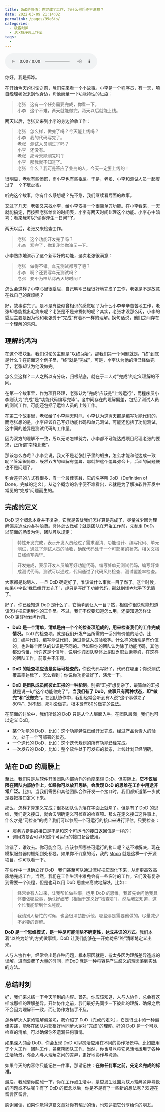 ```yaml
---
title: DoD的价值：你完成了工作，为什么他们还不满意？
date: 2022-03-09 21:14:02
permalink: /pages/99e6fb/
categories:
  - 极客时间
  - 10x程序员工作法
tags:
  - 
---
```

<audio title="03.DoD的价值：你完成了工作，为什么他们还不满意？" src="https://static001.geekbang.org/resource/audio/4f/37/4fb55ea506e2b998452f2b1608415737.mp3" controls="controls"></audio> 
<p>你好，我是郑晔。</p><p>在开始今天的讨论之前，我们先来看一个小故事。小李是一个程序员，有一天，项目经理老张来到他身边，和他商量一个功能特性的进度：</p><blockquote>
<p><span class="reference">老张：这有一个任务需要完成，你看一下。</span><br>
<span class="reference">小李：这个不难，两天就能做完，两天以后就能上线。</span></p>
</blockquote><p>两天以后，老张又来到小李的身边验收工作：</p><blockquote>
<p><span class="reference">老张：怎么样，做完了吗？今天能上线吗？</span><br>
<span class="reference">小李：我的代码写完了。</span><br>
<span class="reference">老张：测试人员测过了吗？</span><br>
<span class="reference">小李：还没有。</span><br>
<span class="reference">老张：那今天能测完吗？</span><br>
<span class="reference">小李：那我就不知道了。</span><br>
<span class="reference">老张：什么？我可是答应了业务的人，今天一定要上线的！</span></p>
</blockquote><p>很明显，老张有些愤怒，而小李也有些委屈。于是，老张、小李和测试人员一起度过了一个不眠之夜。</p><p>听完这个故事，你有什么感想呢？先不急，我们继续看后面的故事。</p><p>又过了几天，老张又来找小李，给小李安排一个很简单的功能。在小李看来，一天就能搞定，而按照老张给出的时间表，小李有两天时间处理这个功能。小李心中暗喜：看来我可以“偷得浮生一日闲”了。</p><p>两天以后，老张又来检查工作。</p><blockquote>
<p><span class="reference">老张：这个功能开发完了吗？</span><br>
<span class="reference">小李：写完了，你看我给你演示一下。</span></p>
</blockquote><p>小李熟练地演示了这个新写好的功能，这次老张很满意：</p><blockquote>
<p><span class="reference">老张：做得不错。单元测试都写了吧？</span><br>
<span class="reference"> 小李：啊？还要写单元测试吗？</span><br>
<span class="reference">老张：要不为啥给你两天的时间？</span></p>
</blockquote><!-- [[[read_end]]] --><p>怎么会这样？小李心里很委屈，自己明明已经很好地完成了工作，老张是不是故意在找自己的麻烦呢？</p><p>好，故事讲完了。是不是有些似曾相识的感觉呢？为什么小李辛辛苦苦地工作，老张却总能挑出毛病来呢？老张是不是来挑刺的呢？其实，老张才没那么闲，小李的委屈主要是因为他和老张对于“完成”有着不一样的理解。换句话说，他们之间存在一个理解的鸿沟。</p><h2>理解的鸿沟</h2><p>在这个模块里，我们讨论的主题是“以终为始”。那我们第一个问题就是，“终”到底是什么？在前面这个例子里，“终”就是“完成”，可是，小李认为他的活已经做完了，老张却认为他没做完。</p><p>怎么会这样？二人之所以有分歧，归根结底，就在于二人对“完成”的定义理解的不同。</p><p>在第一个故事里，作为项目经理，老张认为“完成”应该是“上线运行”，而程序员小李则认为“完成”是“功能代码编写完毕”。这中间存在的理解偏差，包括了测试人员的测试工作，可能还包括了运维人员的上线工作。</p><p>在第二个故事里，老张给了小李两天时间。小李认为这两天都是编写功能代码的，而老张想的是，小李应该自己写好功能代码和单元测试，可能还包括了功能测试，这中间的差异是测试代码的工作量。</p><p>因为双方的理解不一致，所以无论怎样努力，小李都不可能达成项目经理老张的要求，正所谓“南辕北辙”。</p><p>那该怎么办呢？小李会说，我又不是老张肚子里的蛔虫，怎么才能和他达成一致呢？答案很简单，既然双方的理解有差异，那就把这个差异弥合上，后面的问题便也不是问题了。</p><p>弥合差异的方式有很多，有一个最佳实践，它的名字叫 DoD（Definition of Done，完成的定义），从这个概念的名字便不难看出，它就是为了解决软件开发中常见的“完成”问题而生的。</p><h2>完成的定义</h2><p>DoD 这个概念本身并不复杂，它就是告诉我们怎样算是完成了，尽量减少因为理解偏差造成的各种浪费。具体怎么做呢？就是团队在开始工作前，先制定 DoD。以前面的场景为例，团队可以规定：</p><blockquote>
<p><span class="reference">特性开发完成，表示开发人员经过了需求澄清、功能设计、编写代码、单元测试，通过了测试人员的验收，确保代码处于一个可部署的状态，相关文档已经编写完毕。</span></p>
</blockquote><blockquote>
<p><span class="reference">开发完成，表示开发人员编写好功能代码，编写好单元测试代码，编写好集成测试代码，测试可以通过，代码通过了代码风格检查、测试覆盖率检查。</span></p>
</blockquote><p>大家都是聪明人，一旦 DoD 确定好了，谁该做什么事就一目了然了。这个时候，如果小李说“我已经开发完了”，却只是写好了功能代码，那就别怪老张手下无情了。</p><p>好了，你已经知道 DoD 是什么了，它简单到让人一目了然，相信你很快就能知道该怎样把它用到你的工作里。不过，我们不仅要知道怎么用，还要知道怎样让 DoD 更好地发挥作用。</p><ul>
<li>
<p><strong>DoD 是一个清单，清单是由一个个的检查项组成的，用来检查我们的工作完成情况。</strong>DoD 的检查项，就是我们开发产品所需的一系列有价值的活动。比如：编写代码、编写测试代码、通过测试人员验收等。什么样的活动是有价值的，也许每个团队的认识是不同的。但如果你的团队认为除了功能代码，其他都没价值，也许这是个信号，说明你的团队整体上是缺乏职业素养的，在这样的团队工作，前景并不乐观。</p>
</li>
<li>
<p><strong>DoD 的检查项应该是实际可检查的。</strong>你说代码写好了，代码在哪里；你说测试覆盖率达标了，怎么看到；你说你功能做好了，演示一下。</p>
</li>
<li>
<p><strong>DoD 是团队成员间彼此汇报的一种机制。</strong>别把“汇报”想复杂了，最简单的汇报就是说一句“这个功能做完了”。<strong>当我们有了 DoD，做事只有两种状态，即“做完”和“没做完”。</strong>在团队协作中，我们经常会听到有人说“这个事做完了80%”，对不起，那叫没做完，根本没有80%做完的说法。</p>
</li>
</ul><p>在前面的讨论中，我们所说的 DoD 只是从个人层面入手。在团队层面，我们也可以定义 DoD。</p><ul>
<li>某个功能的 DoD，比如：这个功能特性已经开发完成，经过产品负责人的验收，处于一个可部署的状态。</li>
<li>一个迭代的 DoD，比如：这个迭代规划的所有功能已经完成。</li>
<li>一次发布的 DoD，比如：整个软件处于可发布的状态，上线计划已经明确。</li>
</ul><h2>站在 DoD 的肩膀上</h2><p>至此，我们只是从软件开发团队内部协作的角度来谈 DoD。但实际上，<strong>它不仅局限在团队内部协作上，如果你可以放开思路，会发现 DoD 的思维在工作中用途非常广泛。</strong>比如，当我们需要和其他团队合作开发一个接口时，我们都知道第一步就是要把接口定义下来。</p><p>那么，怎样才算定义完成？很多团队认为落在字面上就够了。但是有了 DoD 的思维，我们定义接口，就会去明确定义可检查的检查项。那么在定义接口这件事上，什么才是“可检查”的呢？我们可以参照一个可运行的接口来进行评估。只要检查：</p><ul>
<li>服务方提供的接口是不是和这个可运行的接口返回值是一样的；</li>
<li>调用方是否可以和这个可运行的接口配合使用。</li>
</ul><p>谁错了，谁改去。你可能会问，应该参照哪些可运行的接口呢？这不难解决，现在模拟服务器的框架到处都是。如果你不介意的话，我的 <a href="http://github.com/dreamhead/moco">Moco</a> 就是这样一个开源项目，你可以看一下。</p><p>在协作中一旦确立好 DoD，我们甚至可以通过流程把它固化下来，从而更高效高质地完成工作。当然，我们在工作生活中难免会有一些临时的工作，它们没有复杂到需要一个流程，但是也可以用 DoD 思维来高效地解决。比如：</p><blockquote>
<p><span class="reference">经常会有人过来，让我帮忙做些事。运用 DoD 的思维，我首先会问他我具体要做哪些事，确认好细节（相当于定义好“检查项”），然后我就知道，这个忙我能帮到什么程度。</span></p>
</blockquote><blockquote>
<p><span class="reference">我请别人帮忙的时候，也会很清楚告诉他，哪些事是需要他做的，尽量减少不必要的误解。</span></p>
</blockquote><p><strong>DoD 是一个思维模式，是一种尽可能消除不确定性，达成共识的方式。</strong>我们本着“以终为始”的方式做事情，DoD 让我们能够在一开始就把“终”清晰地定义出来。</p><p>人与人协作中，经常会出现各种问题，根本原因就是，有太多因为理解差异造成的误解，进而浪费了大量的时间，而DoD 就是一种将容易产生歧义的理念落到实处的方法。</p><h2>总结时刻</h2><p>好，我们来总结一下今天学到的内容。首先，你应该知道，人与人协作，总会有这样或那样的理解差异。开始协作之前，我们最好先同步一下彼此的理解，确保之后不会因为理解不一致，而让协作方措手不及。</p><p>怎样解决大家的理解偏差呢，我介绍了 DoD（完成的定义），它是行业中的一种最佳实践，能够在团队内部很好地同步大家对“完成”的理解。好的 DoD 是一个可以检查的清单，可以确保你不遗漏任何事情。</p><p>如果深入领会 DoD，你会发现 DoD 可以灵活应用在不同的协作场景中。比如应用于个人工作、团队工作，甚至跨团队工作。当然，你也可以将它灵活地运用于各种生活场景，弥合人与人理解之间的差异，更好地协作与沟通。</p><p>如果今天的内容你只能记住一件事，那请记住：<strong>在做任何事之前，先定义完成的标准。</strong></p><p>最后，我想请你回想一下，你在工作或生活中，是否发生过因为双方理解差异导致的问题或不快呢？有了 DoD 的概念以后，你是不是有了一些新的想法呢？欢迎在留言区留言。</p><p>感谢阅读，如果你觉得这篇文章对你有帮助的话，也欢迎把它分享给你的朋友。</p>